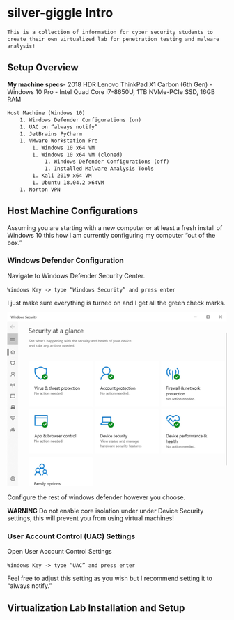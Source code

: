 # silver-giggle Intro
    This is a collection of information for cyber security students to create their own virtualized lab for penetration testing and malware analysis!

## Setup Overview
**My machine specs**- 2018 HDR Lenovo ThinkPad X1 Carbon (6th Gen) - Windows 10 Pro - Intel Quad Core i7-8650U, 1TB NVMe-PCIe SSD, 16GB RAM

    Host Machine (Windows 10)
        1. Windows Defender Configurations (on)
        1. UAC on “always notify”
        1. JetBrains PyCharm
        1. VMware Workstation Pro 
            1. Windows 10 x64 VM
            1. Windows 10 x64 VM (cloned)
                1. Windows Defender Configurations (off)
                1. Installed Malware Analysis Tools
            1. Kali 2019 x64 VM
            1. Ubuntu 18.04.2 x64VM
        1. Norton VPN

## Host Machine Configurations
   Assuming you are starting with a new computer or at least a fresh install of Windows 10 this how I am currently configuring my computer “out of the box.”

### Windows Defender Configuration
Navigate to Windows Defender Security Center.

`Windows Key -> type “Windows Security” and press enter`

I just make sure everything is turned on and I get all the green check marks.

![WindowsDefender](/pictures/WindowsDefender.jpg)

Configure the rest of windows defender however you choose.

**WARNING** Do not enable core isolation under under Device Security settings, this will prevent you from using virtual machines!

### User Account Control (UAC) Settings
Open User Account Control Settings

`Windows Key -> type “UAC” and press enter`

Feel free to adjust this setting as you wish but I recommend setting it to “always notify.”

## Virtualization Lab Installation and Setup
